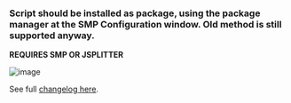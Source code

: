 ### Script should be installed as package, using the package manager at the SMP Configuration window. Old method is still supported anyway.

**REQUIRES SMP OR JSPLITTER**

![image](https://user-images.githubusercontent.com/83307074/236854774-0bc7ab57-e963-4293-81f9-22becd49a67b.png)

See full [changelog here](https://github.com/regorxxx/Timeline-SMP/blob/main/CHANGELOG.md).